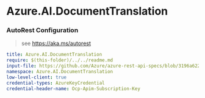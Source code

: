 # Azure.AI.DocumentTranslation

### AutoRest Configuration

> see https://aka.ms/autorest

```yaml
title: Azure.AI.DocumentTranslation
require: $(this-folder)/../../readme.md
input-file: https://github.com/Azure/azure-rest-api-specs/blob/3196a62202976da192d6da86f44b02246ca2aa97/specification/cognitiveservices/data-plane/TranslatorText/preview/v1.0-preview.1/TranslatorBatch.json
namespace: Azure.AI.DocumentTranslation
low-level-client: true
credential-types: AzureKeyCredential
credential-header-name: Ocp-Apim-Subscription-Key
```
